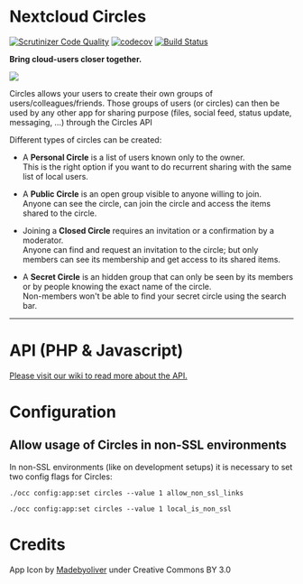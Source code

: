 # Nextcloud Circles

[![Scrutinizer Code Quality](https://scrutinizer-ci.com/g/nextcloud/circles/badges/quality-score.png?b=master)](https://scrutinizer-ci.com/g/nextcloud/circles/?branch=master)
[![codecov](https://codecov.io/gh/nextcloud/circles/branch/master/graph/badge.svg)](https://codecov.io/gh/nextcloud/circles)
[![Build Status](https://drone.nextcloud.com/api/badges/nextcloud/circles/status.svg)](https://drone.nextcloud.com/nextcloud/circles)

**Bring cloud-users closer together.**

![](https://raw.githubusercontent.com/nextcloud/circles/master/screenshots/0.12.0.png)

Circles allows your users to create their own groups of users/colleagues/friends. 
Those groups of users (or circles) can then be used by any other app for sharing purpose 
(files, social feed, status update, messaging, …) through the Circles API

Different types of circles can be created:


- A **Personal Circle** is a list of users known only to the owner.  
This is the right option if you want to do recurrent sharing with the same list of local users.

- A **Public Circle** is an open group visible to anyone willing to join.  
Anyone can see the circle, can join the circle and access the items shared to the circle.
 
- Joining a **Closed Circle** requires an invitation or a confirmation by a moderator.  
Anyone can find and request an invitation to the circle; but only members can see its membership and get access to its shared items.

- A **Secret Circle** is an hidden group that can only be seen by its members or by people knowing the exact name of the circle.  
Non-members won't be able to find your secret circle using the search bar.


***
# API (PHP & Javascript)

[Please visit our wiki to read more about the API.](https://github.com/nextcloud/circles/wiki)

# Configuration

## Allow usage of Circles in non-SSL environments

In non-SSL environments (like on development setups) it is necessary to set two config flags for Circles:

`./occ config:app:set circles --value 1 allow_non_ssl_links` 

`./occ config:app:set circles --value 1 local_is_non_ssl`

# Credits

App Icon by [Madebyoliver](http://www.flaticon.com/authors/madebyoliver) under Creative Commons BY 3.0
